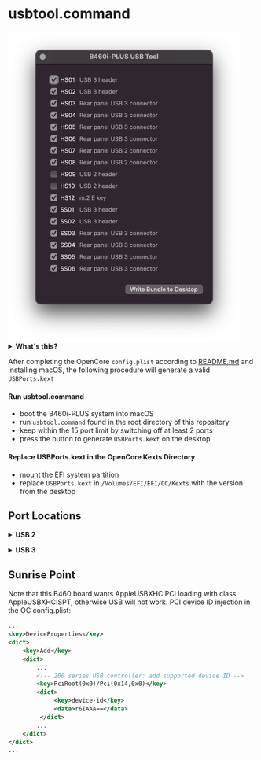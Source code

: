 # usbtool.command

<img src="usbtool.png" width="472" alt="USB Tool screenshot" />

<details><summary><strong>What's this?</strong></summary>

A graphical property list editor, `usbtool.command` exposes only a hard-coded list of the 17 USB ports available on B460i-PLUS. The generated `USBPorts.kext` is intended to be used in combination with `SSDT-USBX`, `SSDT-xh_cmvd4` and `config.plist` in this repository. Creating a dummy `EC` device is not required with recent versions of macOS.

- OpenCore adds a compatible device ID for the 200 series host controller
- OpenCore replaces `SSDT-xh_cmvd4` with a working table
- `IOUSBHostFamily` class `AppleUSBHostResources` resource-matches on `IORTC`
- `AppleUSBHostResources` handles the host controller power-related device properties in `SSDT-USBX`
- `USBPorts.kext` matches on device `XHC` to provide a mapping of 15 or fewer ports

<br>

</details>

After completing the OpenCore `config.plist` according to [README.md](/README.md) and installing macOS, the following procedure will generate a valid `USBPorts.kext`

#### Run usbtool.command

- boot the B460i-PLUS system into macOS
- run `usbtool.command` found in the root directory of this repository
- keep within the 15 port limit by switching off at least 2 ports
- press the button to generate `USBPorts.kext` on the desktop

#### Replace USBPorts.kext in the OpenCore Kexts Directory

- mount the EFI system partition
- replace `USBPorts.kext` in `/Volumes/EFI/EFI/OC/Kexts` with the version from the desktop

## Port Locations

<details><summary><strong>USB 2</strong></summary><br>

| Port | Location                   |
|:-----|:---------------------------|
| HS01 | USB 3 header               |
| HS02 | USB 3 header               |
| HS03 | Rear panel USB 3 connector |
| HS04 | Rear panel USB 3 connector |
| HS05 | Rear panel USB 3 connector |
| HS06 | Rear panel USB 3 connector |
| HS07 | Rear panel USB 2 connector |
| HS08 | Rear panel USB 2 connector |
| HS09 | USB 2 header               |
| HS10 | USB 2 header               |
| HS12 | m.2 E key                  |

<br></details>

<details><summary><strong>USB 3</strong></summary><br>

| Port | Location                   |
|:-----|:---------------------------|
| SS01 | USB 3 header               |
| SS02 | USB 3 header               |
| SS03 | Rear panel USB 3 connector |
| SS04 | Rear panel USB 3 connector |
| SS05 | Rear panel USB 3 connector |
| SS06 | Rear panel USB 3 connector |

<br></details>

## Sunrise Point

Note that this B460 board wants AppleUSBXHCIPCI loading with class AppleUSBXHCISPT, otherwise USB will not work. PCI device ID injection in the OC config.plist:

```xml
...
<key>DeviceProperties</key>
<dict>
    <key>Add</key>
    <dict>
        ...
        <!-- 200 series USB controller: add supported device ID -->
        <key>PciRoot(0x0)/Pci(0x14,0x0)</key>
        <dict>
             <key>device-id</key>
             <data>r6IAAA==</data>
         </dict>
        ...
    </dict>
</dict>
...

```
